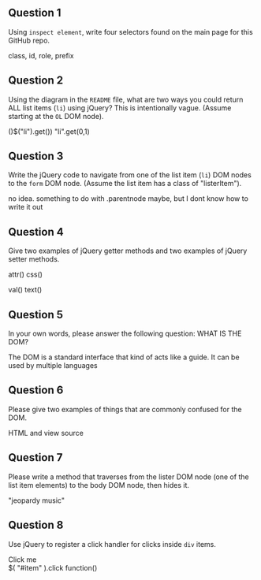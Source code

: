 ## Question 1

Using `inspect element`, write four selectors found on the main page for this
GitHub repo.

<!-- your answer starts here -->
class, id, role, prefix
<!-- your answer ends here -->

## Question 2

Using the diagram in the `README` file, what are two ways you could return ALL
list items (`li`) using jQuery? This is intentionally vague. (Assume starting
at the `OL` DOM node).

<!-- your answer starts here -->
()$("li").get())
"li".get(0,1)
<!-- your answer ends here -->

## Question 3

Write the jQuery code to navigate from one of the list item (`li`) DOM nodes to
the `form` DOM node. (Assume the list item has a class of "listerItem").

<!-- your answer starts here -->
no idea. something to do with .parentnode maybe, but I dont know how to write it out
<!-- your answer ends here -->

## Question 4

Give two examples of jQuery getter methods and two examples of jQuery setter
methods.

<!-- your answer starts here -->
attr()
css()

val()
text()
<!-- your answer ends here -->

## Question 5

In your own words, please answer the following question: WHAT IS THE DOM?

<!-- your answer starts here -->
The DOM is  a standard interface that kind of acts like a guide. It can be used by multiple languages
<!-- your answer ends here -->

## Question 6

Please give two examples of things that are commonly confused for the DOM.

<!-- your answer starts here -->
HTML and view source
<!-- your answer ends here -->

## Question 7

Please write a method that traverses from the lister DOM node (one of the list
item elements) to the body DOM node, then hides it.

<!-- your answer starts here -->
"jeopardy music"
<!-- your answer ends here -->

## Question 8

Use jQuery to register a click handler for clicks inside `div` items.

<!-- your answer starts here -->
<div id="item">
Click me
</div>
$( "#item" ).click function()
<!-- your answer ends here -->

